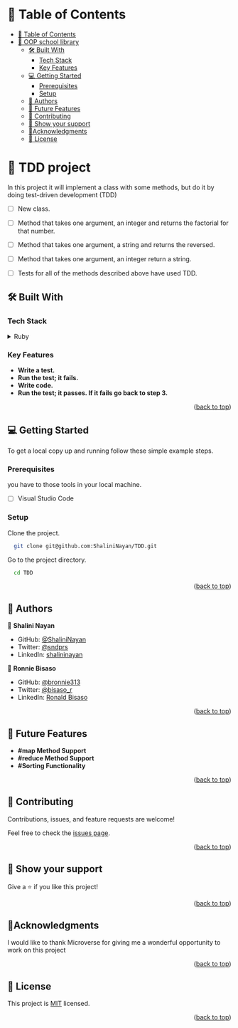 <a name="readme-top"></a>

# 📗 Table of Contents

- [📗 Table of Contents](#-table-of-contents)
- [🎯 OOP school library](#-oop-school-library)
  - [🛠 Built With ](#-built-with-)
    - [Tech Stack ](#tech-stack-)
    - [Key Features ](#key-features-)
  - [💻 Getting Started ](#-getting-started-)
    - [Prerequisites](#prerequisites)
    - [Setup](#setup)
  - [👥 Authors ](#-authors-)
  - [🔭 Future Features ](#-future-features-)
  - [🤝 Contributing ](#-contributing-)
  - [👋 Show your support ](#-show-your-support-)
  - [🔭Acknowledgments ](#acknowledgments-)
  - [📝 License ](#-license-)

<!-- PROJECT DESCRIPTION -->

# 🎯 TDD project<a name="about-project"></a>

In this project it will implement a class with some methods, but do it by doing test-driven development (TDD)

- [ ] New class.
- [ ] Method that takes one argument, an integer and returns the factorial for that number.
- [ ] Method that takes one argument,  a string and returns the reversed.
- [ ] Method that takes one argument, an integer return a string.
- [ ] Tests for all of the methods described above have used TDD.


## 🛠 Built With <a name="built-with"></a>

### Tech Stack <a name="tech-stack"></a>
<details>
  <summary>Ruby</summary>
</details>

<!-- Features -->

### Key Features <a name="key-features"></a>
- **Write a test.**
- **Run the test; it fails.**
- **Write code.**
- **Run the test; it passes. If it fails go back to step 3.**
<p align="right">(<a href="#readme-top">back to top</a>)</p>



<!-- GETTING STARTED -->

## 💻 Getting Started <a name="getting-started"></a>

To get a local copy up and running follow these simple example steps.

### Prerequisites

you have to those tools in your local machine.

- [ ] Visual Studio Code

### Setup

Clone the project.

```bash
  git clone git@github.com:ShaliniNayan/TDD.git
```

Go to the project directory.

```bash
  cd TDD
```


<p align="right">(<a href="#readme-top">back to top</a>)</p>
<!-- ### Run tests

```test
TDD tests here...
``` 

<p align="right">(<a href="#readme-top">back to top</a>)</p>

<!-- AUTHORS -->

## 👥 Authors <a name="authors"></a>

👤 **Shalini Nayan**

- GitHub: [@ShaliniNayan](https://github.com/ShaliniNayan)
- Twitter: [@sndprs](https://twitter.com/sndprs)
- LinkedIn: [shalininayan](https://www.linkedin.com/in/shalininayan/)

👤 **Ronnie Bisaso**

- GitHub: [@bronnie313](https://github.com/bronnie313)
- Twitter: [@bisaso_r](https://twitter.com/bisaso_r)
- LinkedIn: [Ronald Bisaso](https://www.linkedin.com/in/ronnie-bisaso-758017120/)

<p align="right">(<a href="#readme-top">back to top</a>)</p>

<!-- FUTURE FEATURES -->

## 🔭 Future Features <a name="future-features"></a>


- **#map Method Support**
- **#reduce Method Support**
- **#Sorting Functionality**

<p align="right">(<a href="#readme-top">back to top</a>)</p>

<!-- CONTRIBUTING -->

## 🤝 Contributing <a name="contributing"></a>

Contributions, issues, and feature requests are welcome!

Feel free to check the [issues page](https://github.com/ShaliniNayan/OOP-school-library/issues).

<p align="right">(<a href="#readme-top">back to top</a>)</p>

<!-- SUPPORT -->

## 👋 Show your support <a name="support"></a>

Give a ⭐️ if you like this project!

<p align="right">(<a href="#readme-top">back to top</a>)</p>

<!-- ACKNOWLEDGEMENTS -->

## 🔭Acknowledgments <a name="acknowledgements"></a>

  I would like to thank Microverse for giving me a wonderful opportunity to work on this project
  
<p align="right">(<a href="#readme-top">back to top</a>)</p>

## 📝 License <a name="license"></a>

This project is [MIT](./LICENSE) licensed.

<p align="right">(<a href="#readme-top">back to top</a>)</p>


